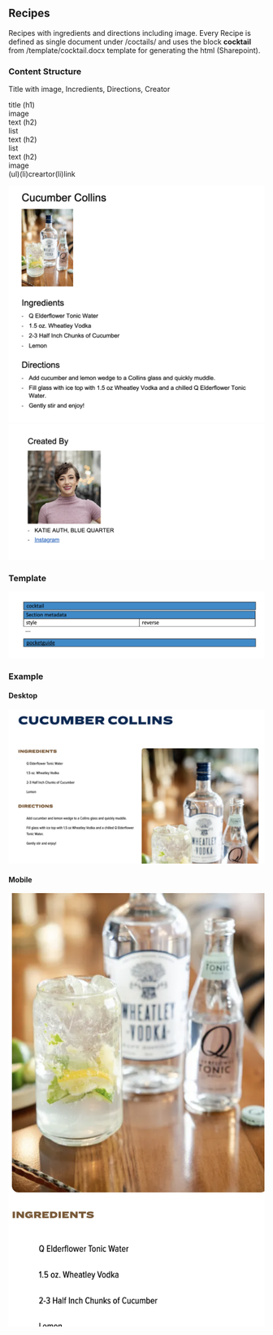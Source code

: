 ## Recipes

Recipes with ingredients and directions including image. Every Recipe is defined as single document under
/coctails/ and uses the block **cocktail** from /template/cocktail.docx template for generating the html (Sharepoint).

### Content Structure

Title with image, Incredients, Directions, Creator

title (h1)<br/>image<br/>text (h2)<br/>list<br/>text (h2)<br/>list<br/>text (h2)<br/>image<br/>(ul)(li)creartor(li)link<br/>

![expample.png](../assets/recipe-author.png)
![expample.png](../assets/recipes-author-2.png)

### Template

![expample.png](../assets/recipes-template.png)

### Example

#### Desktop
![expample.png](../assets/recipe-desktop.png)

#### Mobile
![expample.png](../assets/recipe-mobile.png)
